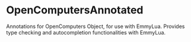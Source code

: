 # OpenComputersAnnotated
 Annotations for OpenComputers Object, for use with EmmyLua.
 Provides type checking and autocompletion functionalities with EmmyLua.
